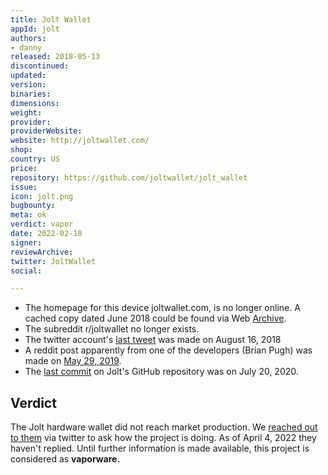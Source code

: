 ```yaml
---
title: Jolt Wallet
appId: jolt
authors:
- danny
released: 2018-05-13
discontinued: 
updated: 
version: 
binaries: 
dimensions: 
weight: 
provider: 
providerWebsite: 
website: http://joltwallet.com/
shop: 
country: US
price: 
repository: https://github.com/joltwallet/jolt_wallet
issue: 
icon: jolt.png
bugbounty: 
meta: ok
verdict: vapor
date: 2022-02-18
signer: 
reviewArchive: 
twitter: JoltWallet
social: 

---
```


- The homepage for this device joltwallet.com, is no longer online. A cached copy dated June 2018 could be found via Web [Archive](https://web.archive.org/web/20180601221232/https://www.joltwallet.com/). 
- The subreddit r/joltwallet no longer exists.
- The twitter account's [last tweet](https://mobile.twitter.com/JoltWallet/status/1029968926149554176) was made on August 16, 2018
- A reddit post apparently from one of the developers (Brian Pugh) was made on [May 29, 2019](https://www.reddit.com/r/nanocurrency/comments/bu49ge/how_is_the_jolt_coming_along/ep8mbf1/).
- The [last commit](https://github.com/joltwallet/jolt_wallet/commit/82f2ffaef99461e0dd3373c60567950cb4d27e30) on Jolt's GitHub repository was on July 20, 2020.

## Verdict

The Jolt hardware wallet did not reach market production. We [reached out to them](https://mobile.twitter.com/BitcoinWalletz/status/1485806434856374273) via twitter to ask how the project is doing. As of April 4, 2022 they haven't replied. Until further information is made available, this project is considered as **vaporware.**
